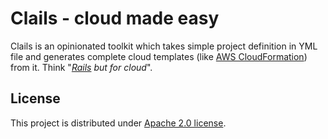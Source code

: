 # Clails - cloud made easy

Clails is an opinionated toolkit which takes simple project definition in YML file and generates complete cloud
 templates (like [AWS CloudFormation](https://aws.amazon.com/cloudformation)) from it. 
 Think "*[Rails](https://rubyonrails.org) but for cloud*".
 
 ## License
 
 This project is distributed under [Apache 2.0 license](http://www.apache.org/licenses/LICENSE-2.0.html).